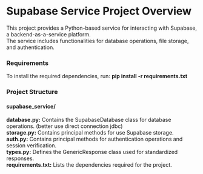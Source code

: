 <h1>Supabase Service Project Overview</h1>

This project provides a Python-based service for interacting with Supabase, a backend-as-a-service platform.  
The service includes functionalities for database operations, file storage, and authentication.  
<h3>Requirements</h3>
To install the required dependencies, run:
<strong>pip install -r requirements.txt</strong>

<h3>Project Structure</h3>
<h4>supabase_service/</h4>
<strong>database.py:</strong> Contains the SupabaseDatabase class for database operations. (better use direct connection
jdbc) <br>
<strong>storage.py:</strong> Contains principal methods for use Supabase storage. <br>
<strong>auth.py:</strong> Contains principal methods for authentication operations and session verification. <br>
<strong>types.py:</strong> Defines the GenericResponse class used for standardized responses. <br>
<strong>requirements.txt:</strong> Lists the dependencies required for the project. <br>

